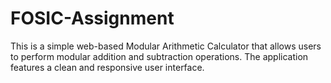 # FOSIC-Assignment
This is a simple web-based Modular Arithmetic Calculator that allows users to perform modular addition and subtraction operations. The application features a clean and responsive user interface.




